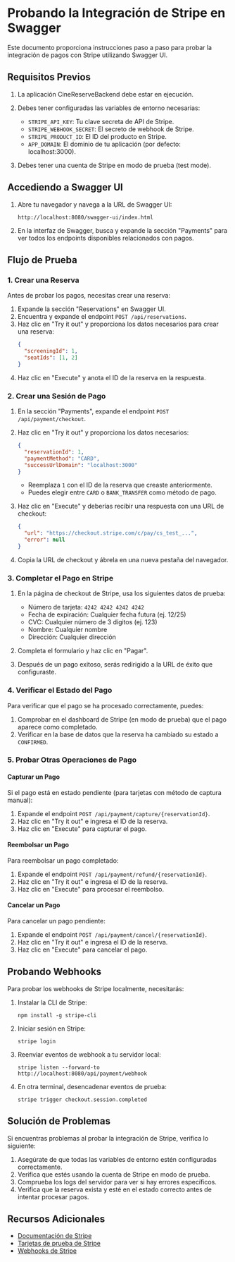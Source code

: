 # Probando la Integración de Stripe en Swagger

Este documento proporciona instrucciones paso a paso para probar la integración de pagos con Stripe utilizando Swagger UI.

## Requisitos Previos

1. La aplicación CineReserveBackend debe estar en ejecución.
2. Debes tener configuradas las variables de entorno necesarias:

   - `STRIPE_API_KEY`: Tu clave secreta de API de Stripe.
   - `STRIPE_WEBHOOK_SECRET`: El secreto de webhook de Stripe.
   - `STRIPE_PRODUCT_ID`: El ID del producto en Stripe.
   - `APP_DOMAIN`: El dominio de tu aplicación (por defecto: localhost:3000).

3. Debes tener una cuenta de Stripe en modo de prueba (test mode).

## Accediendo a Swagger UI

1. Abre tu navegador y navega a la URL de Swagger UI:

   ```
   http://localhost:8080/swagger-ui/index.html
   ```

2. En la interfaz de Swagger, busca y expande la sección "Payments" para ver todos los endpoints disponibles relacionados con pagos.

## Flujo de Prueba

### 1. Crear una Reserva

Antes de probar los pagos, necesitas crear una reserva:

1. Expande la sección "Reservations" en Swagger UI.
2. Encuentra y expande el endpoint `POST /api/reservations`.
3. Haz clic en "Try it out" y proporciona los datos necesarios para crear una reserva:
   ```json
   {
     "screeningId": 1,
     "seatIds": [1, 2]
   }
   ```
4. Haz clic en "Execute" y anota el ID de la reserva en la respuesta.

### 2. Crear una Sesión de Pago

1. En la sección "Payments", expande el endpoint `POST /api/payment/checkout`.
2. Haz clic en "Try it out" y proporciona los datos necesarios:

   ```json
   {
     "reservationId": 1,
     "paymentMethod": "CARD",
     "successUrlDomain": "localhost:3000"
   }
   ```

   - Reemplaza `1` con el ID de la reserva que creaste anteriormente.
   - Puedes elegir entre `CARD` o `BANK_TRANSFER` como método de pago.

3. Haz clic en "Execute" y deberías recibir una respuesta con una URL de checkout:

   ```json
   {
     "url": "https://checkout.stripe.com/c/pay/cs_test_...",
     "error": null
   }
   ```

4. Copia la URL de checkout y ábrela en una nueva pestaña del navegador.

### 3. Completar el Pago en Stripe

1. En la página de checkout de Stripe, usa los siguientes datos de prueba:

   - Número de tarjeta: `4242 4242 4242 4242`
   - Fecha de expiración: Cualquier fecha futura (ej. 12/25)
   - CVC: Cualquier número de 3 dígitos (ej. 123)
   - Nombre: Cualquier nombre
   - Dirección: Cualquier dirección

2. Completa el formulario y haz clic en "Pagar".

3. Después de un pago exitoso, serás redirigido a la URL de éxito que configuraste.

### 4. Verificar el Estado del Pago

Para verificar que el pago se ha procesado correctamente, puedes:

1. Comprobar en el dashboard de Stripe (en modo de prueba) que el pago aparece como completado.
2. Verificar en la base de datos que la reserva ha cambiado su estado a `CONFIRMED`.

### 5. Probar Otras Operaciones de Pago

#### Capturar un Pago

Si el pago está en estado pendiente (para tarjetas con método de captura manual):

1. Expande el endpoint `POST /api/payment/capture/{reservationId}`.
2. Haz clic en "Try it out" e ingresa el ID de la reserva.
3. Haz clic en "Execute" para capturar el pago.

#### Reembolsar un Pago

Para reembolsar un pago completado:

1. Expande el endpoint `POST /api/payment/refund/{reservationId}`.
2. Haz clic en "Try it out" e ingresa el ID de la reserva.
3. Haz clic en "Execute" para procesar el reembolso.

#### Cancelar un Pago

Para cancelar un pago pendiente:

1. Expande el endpoint `POST /api/payment/cancel/{reservationId}`.
2. Haz clic en "Try it out" e ingresa el ID de la reserva.
3. Haz clic en "Execute" para cancelar el pago.

## Probando Webhooks

Para probar los webhooks de Stripe localmente, necesitarás:

1. Instalar la CLI de Stripe:

   ```
   npm install -g stripe-cli
   ```

2. Iniciar sesión en Stripe:

   ```
   stripe login
   ```

3. Reenviar eventos de webhook a tu servidor local:

   ```
   stripe listen --forward-to http://localhost:8080/api/payment/webhook
   ```

4. En otra terminal, desencadenar eventos de prueba:
   ```
   stripe trigger checkout.session.completed
   ```

## Solución de Problemas

Si encuentras problemas al probar la integración de Stripe, verifica lo siguiente:

1. Asegúrate de que todas las variables de entorno estén configuradas correctamente.
2. Verifica que estés usando la cuenta de Stripe en modo de prueba.
3. Comprueba los logs del servidor para ver si hay errores específicos.
4. Verifica que la reserva exista y esté en el estado correcto antes de intentar procesar pagos.

## Recursos Adicionales

- [Documentación de Stripe](https://stripe.com/docs)
- [Tarjetas de prueba de Stripe](https://stripe.com/docs/testing#cards)
- [Webhooks de Stripe](https://stripe.com/docs/webhooks)
